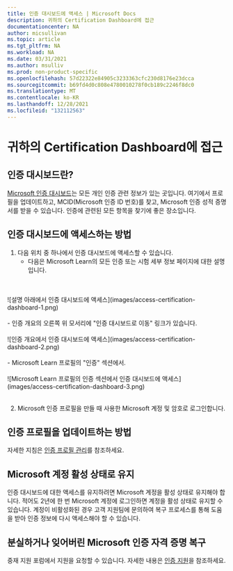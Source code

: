 ```yaml
---
title: 인증 대시보드에 액세스 | Microsoft Docs
description: 귀하의 Certification Dashboard에 접근
documentationcenter: NA
author: micsullivan
ms.topic: article
ms.tgt_pltfrm: NA
ms.workload: NA
ms.date: 03/31/2021
ms.author: msulliv
ms.prod: non-product-specific
ms.openlocfilehash: 57d22322e84905c3233363cfc230d8176e23dcca
ms.sourcegitcommit: b69fd4d0c808e4780010278f0cb189c2246f8dc0
ms.translationtype: MT
ms.contentlocale: ko-KR
ms.lasthandoff: 12/28/2021
ms.locfileid: "132112563"
---
```

# <a name="access-your-certification-dashboard"></a>귀하의 Certification Dashboard에 접근

## <a name="what-is-the-certification-dashboard"></a>인증 대시보드란?

[Microsoft 인증 대시보드](https://www.microsoft.com/learning/dashboard.aspx)는 모든 개인 인증 관련 정보가 있는 곳입니다. 여기에서 프로필을 업데이트하고, MCID(Microsoft 인증 ID 번호)를 찾고, Microsoft 인증 성적 증명서를 받을 수 있습니다. 인증에 관련된 모든 항목을 찾기에 좋은 장소입니다.

## <a name="how-to-access-your-certification-dashboard"></a>인증 대시보드에 액세스하는 방법

1. 다음 위치 중 하나에서 인증 대시보드에 액세스할 수 있습니다.
    - 다음은 Microsoft Learn의 모든 인증 또는 시험 세부 정보 페이지에 대한 설명입니다.
<br/>
<br/>
![설명 아래에서 인증 대시보드에 액세스](images/access-certification-dashboard-1.png)
<br/>
<br/>
    - 인증 개요의 오른쪽 위 모서리에 "인증 대시보드로 이동" 링크가 있습니다.
<br/>
<br/>
![인증 개요에서 인증 대시보드에 액세스](images/access-certification-dashboard-2.png)
<br/>
<br/>
    - Microsoft Learn 프로필의 "인증" 섹션에서.
<br/>
<br/>
![Microsoft Learn 프로필의 인증 섹션에서 인증 대시보드에 액세스](images/access-certification-dashboard-3.png)
<br/>
<br/>

2. Microsoft 인증 프로필을 만들 때 사용한 Microsoft 계정 및 암호로 로그인합니다.

## <a name="how-to-update-your-certification-profile"></a>인증 프로필을 업데이트하는 방법

자세한 지침은 [인증 프로필 관리](/learn/certifications/manage-certification-profile)를 참조하세요.

## <a name="keeping-your-microsoft-account-active"></a>Microsoft 계정 활성 상태로 유지

인증 대시보드에 대한 액세스를 유지하려면 Microsoft 계정을 활성 상태로 유지해야 합니다. 적어도 2년에 한 번 Microsoft 계정에 로그인하면 계정을 활성 상태로 유지할 수 있습니다. 계정이 비활성화된 경우 고객 지원팀에 문의하여 복구 프로세스를 통해 도움을 받아 인증 정보에 다시 액세스해야 할 수 있습니다.

## <a name="recover-your-lost-or-forgotten-microsoft-certification-credentials"></a>분실하거나 잊어버린 Microsoft 인증 자격 증명 복구

중재 지원 포럼에서 지원을 요청할 수 있습니다. 자세한 내용은 [인증 지원](/learn/certifications/help)을 참조하세요.
